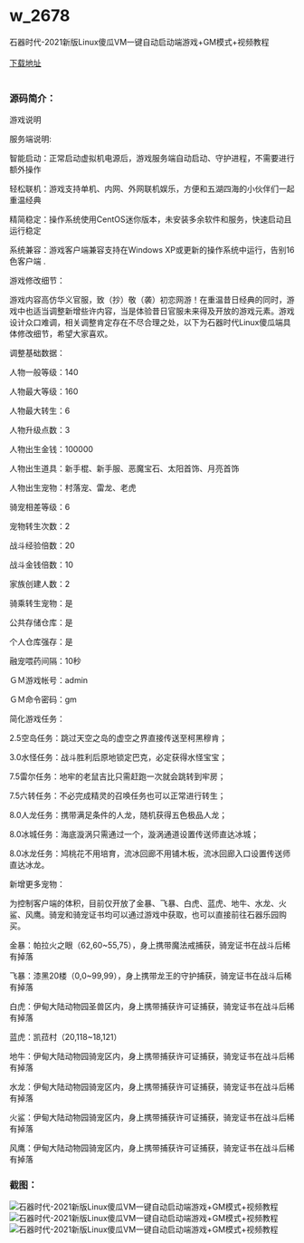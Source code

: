 # w_2678
石器时代-2021新版Linux傻瓜VM一键自动启动端游戏+GM模式+视频教程
<br/></br>
[下载地址](https://www.uuid2.com/2678.html "下载地址")
<br/></br>
<h3>源码简介：</h3>
<p>游戏说明<p>
<p>服务端说明:<p>
<p>智能启动：正常启动虚拟机电源后，游戏服务端自动启动、守护进程，不需要进行额外操作<p>
<p>轻松联机：游戏支持单机、内网、外网联机娱乐，方便和五湖四海的小伙伴们一起重温经典<p>
<p>精简稳定：操作系统使用CentOS迷你版本，未安装多余软件和服务，快速启动且运行稳定<p>
<p>系统兼容：游戏客户端兼容支持在Windows XP或更新的操作系统中运行，告别16色客户端 .<p>
<p>游戏修改细节：<p>
<p>游戏内容高仿华义官服，致（抄）敬（袭）初恋网游！在重温昔日经典的同时，游戏中也适当调整新增些许内容，当是体验昔日官服未来得及开放的游戏元素。游戏设计众口难调，相关调整肯定存在不尽合理之处，以下为石器时代Linux傻瓜端具体修改细节，希望大家喜欢。<p>
<p>调整基础数据：<p>
<p>人物一般等级：140<p>
<p>人物最大等级：160<p>
<p>人物最大转生：6<p>
<p>人物升级点数：3<p>
<p>人物出生金钱：100000<p>
<p>人物出生道具：新手棍、新手服、恶魔宝石、太阳首饰、月亮首饰<p>
<p>人物出生宠物：村落宠、雷龙、老虎<p>
<p>骑宠相差等级：6<p>
<p>宠物转生次数：2<p>
<p>战斗经验倍数：20<p>
<p>战斗金钱倍数：10<p>
<p>家族创建人数：2<p>
<p>骑乘转生宠物：是<p>
<p>公共存储仓库：是<p>
<p>个人仓库强存：是<p>
<p>融宠喂药间隔：10秒<p>
<p>ＧＭ游戏帐号：admin<p>
<p>ＧＭ命令密码：gm<p>
<p>简化游戏任务：<p>
<p>2.5空岛任务：跳过天空之岛的虚空之界直接传送至柯黑穆肯；<p>
<p>3.0水怪任务：战斗胜利后原地锁定巴克，必定获得水怪宝宝；<p>
<p>7.5雷尔任务：地牢的老鼠吉比只需赶跑一次就会跳转到牢房；<p>
<p>7.5六转任务：不必完成精灵的召唤任务也可以正常进行转生；<p>
<p>8.0人龙任务：携带满足条件的人龙，随机获得五色极品人龙；<p>
<p>8.0冰城任务：海底漩涡只需通过一个，漩涡通道设置传送师直达冰城；<p>
<p>8.0冰龙任务：鸠桃花不用培育，流冰回廊不用铺木板，流冰回廊入口设置传送师直达冰龙。<p>
<p>新增更多宠物：<p>
<p>为控制客户端的体积，目前仅开放了金暴、飞暴、白虎、蓝虎、地牛、水龙、火鲨、风鹰。骑宠和骑宠证书均可以通过游戏中获取，也可以直接前往石器乐园购买。<p>
<p>金暴：帕拉火之眼（62,60~55,75），身上携带魔法戒捕获，骑宠证书在战斗后稀有掉落<p>
<p>飞暴：漆黑20楼（0,0~99,99），身上携带龙王的守护捕获，骑宠证书在战斗后稀有掉落<p>
<p>白虎：伊甸大陆动物园圣兽区内，身上携带捕获许可证捕获，骑宠证书在战斗后稀有掉落<p>
<p>蓝虎：凯菈村（20,118~18,121）<p>
<p>地牛：伊甸大陆动物园骑宠区内，身上携带捕获许可证捕获，骑宠证书在战斗后稀有掉落<p>
<p>水龙：伊甸大陆动物园骑宠区内，身上携带捕获许可证捕获，骑宠证书在战斗后稀有掉落<p>
<p>火鲨：伊甸大陆动物园骑宠区内，身上携带捕获许可证捕获，骑宠证书在战斗后稀有掉落<p>
<p>风鹰：伊甸大陆动物园骑宠区内，身上携带捕获许可证捕获，骑宠证书在战斗后稀有掉落<p>
<h3>截图：</h3>
<img src="https://www.uuid2.com/wp-content/uploads/img/202105/622c695993.jpg" alt="石器时代-2021新版Linux傻瓜VM一键自动启动端游戏+GM模式+视频教程"><img src="https://www.uuid2.com/wp-content/uploads/img/202105/60c8883323.jpg" alt="石器时代-2021新版Linux傻瓜VM一键自动启动端游戏+GM模式+视频教程"><img src="https://www.uuid2.com/wp-content/uploads/img/202105/2c0f9ba758.jpg" alt="石器时代-2021新版Linux傻瓜VM一键自动启动端游戏+GM模式+视频教程">
